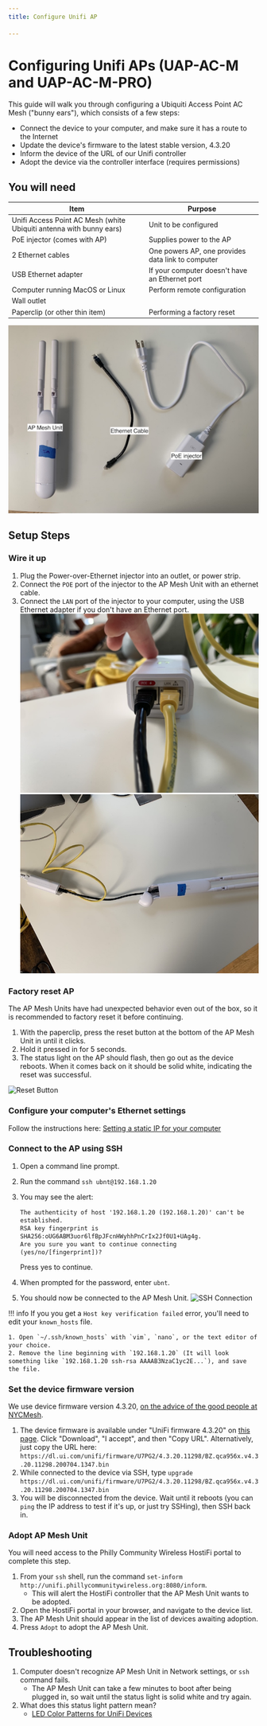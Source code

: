 ```yaml
---
title: Configure Unifi AP

---
```

# Configuring Unifi APs (UAP-AC-M and UAP-AC-M-PRO)

This guide will walk you through configuring a Ubiquiti Access Point AC Mesh ("bunny ears"), which consists of a few steps:

* Connect the device to your computer, and make sure it has a route to the Internet
* Update the device's firmware to the latest stable version, 4.3.20
* Inform the device of the URL of our Unifi controller
* Adopt the device via the controller interface (requires permissions)

## You will need

| Item | Purpose |
| --- | --- |
| Unifi Access Point AC Mesh (white Ubiquiti antenna with bunny ears) | Unit to be configured |
| PoE injector (comes with AP) | Supplies power to the AP |
| 2 Ethernet cables | One powers AP, one provides data link to computer |
| USB Ethernet adapter | If your computer doesn't have an Ethernet port |
| Computer running MacOS or Linux | Perform remote configuration |
| Wall outlet |  |
| Paperclip (or other thin item) | Performing a factory reset |

![Materials](../assets/images/mesh/Materials.jpeg)

## Setup Steps

### Wire it up

1. Plug the Power-over-Ethernet injector into an outlet, or power strip.
2. Connect the `POE` port of the injector to the AP Mesh Unit with an ethernet cable.
3. Connect the `LAN` port of the injector to your computer, using the USB Ethernet adapter if you don't have an Ethernet port.
   ![Ports](../assets/images/mesh/Ports.jpeg)
   ![Wiring](../assets/images/mesh/Wiring.jpeg)

### Factory reset AP

The AP Mesh Units have had unexpected behavior even out of the box, so it is recommended to factory reset it before continuing.

1. With the paperclip, press the reset button at the bottom of the AP Mesh Unit in until it clicks.
2. Hold it pressed in for 5 seconds.
3. The status light on the AP should flash, then go out as the device reboots. When it comes back on it should be solid white, indicating the reset was successful.

![Reset Button](../../assets/images/mesh/Reset.jpeg)

### Configure your computer's Ethernet settings

Follow the instructions here: [Setting a static IP for your computer](./static-ip.md)

### Connect to the AP using SSH

1. Open a command line prompt.
2. Run the command `ssh ubnt@192.168.1.20`
3. You may see the alert:

       The authenticity of host '192.168.1.20 (192.168.1.20)' can't be established.
       RSA key fingerprint is SHA256:oUG6ABM3uor6lfBpJFcnHWyhhPnCrIx2Jf0U1+UAg4g.
       Are you sure you want to continue connecting (yes/no/[fingerprint])?

   Press yes to continue.
4. When prompted for the password, enter `ubnt`.
5. You should now be connected to the AP Mesh Unit.
   ![SSH Connection](../../assets/images/mesh/SSH.png)

!!! info
    If you you get a `Host key verification failed` error, you'll need to edit your `known_hosts` file.

    1. Open `~/.ssh/known_hosts` with `vim`, `nano`, or the text editor of your choice.
    2. Remove the line beginning with `192.168.1.20` (It will look something like `192.168.1.20 ssh-rsa AAAAB3NzaC1yc2E...`), and save the file.

### Set the device firmware version

We use device firmware version 4.3.20, [on the advice of the good people at NYCMesh](https://docs.nycmesh.net/hardware/unifi-ap/).

1. The device firmware is available under "UniFi firmware 4.3.20" on [this page](https://www.ui.com/download/unifi/unifi-mesh/uap-ac-m/unifi-firmware-4320-uap-ac-litelrproedumm-proiwiw-pro). Click "Download", "I accept", and then "Copy URL". Alternatively, just copy the URL here: `https://dl.ui.com/unifi/firmware/U7PG2/4.3.20.11298/BZ.qca956x.v4.3.20.11298.200704.1347.bin`
2. While connected to the device via SSH, type `upgrade https://dl.ui.com/unifi/firmware/U7PG2/4.3.20.11298/BZ.qca956x.v4.3.20.11298.200704.1347.bin`
3. You will be disconnected from the device. Wait until it reboots (you can `ping` the IP address to test if it's up, or just try SSHing), then SSH back in.

### Adopt AP Mesh Unit

You will need access to the Philly Community Wireless HostiFi portal to complete this step.

1. From your `ssh` shell, run the command `set-inform http://unifi.phillycommunitywireless.org:8080/inform`.
   * This will alert the HostiFi controller that the AP Mesh Unit wants to be adopted.
2. Open the HostiFi portal in your browser, and navigate to the device list.
3. The AP Mesh Unit should appear in the list of devices awaiting adoption.
4. Press `Adopt` to adopt the AP Mesh Unit.

## Troubleshooting

1. Computer doesn't recognize AP Mesh Unit in Network settings, or `ssh` command fails.
   * The AP Mesh Unit can take a few minutes to boot after being plugged in, so wait until the status light is solid white and try again.
2. What does this status light pattern mean?
   * [LED Color Patterns for UniFi Devices](https://help.ui.com/hc/en-us/articles/204910134-UniFi-LED-Color-Patterns-for-UniFi-Devices)